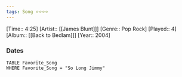 ```yaml
---
tags: Song ⭐⭐⭐⭐ 
---
```

[Time:: 4:25]
[Artist:: [[James Blunt]]]
[Genre:: Pop Rock]
[Played:: 4]
[Album:: [[Back to Bedlam]]]
[Year:: 2004]
### Dates
````dataview
TABLE Favorite_Song
WHERE Favorite_Song = "So Long Jimmy"
````